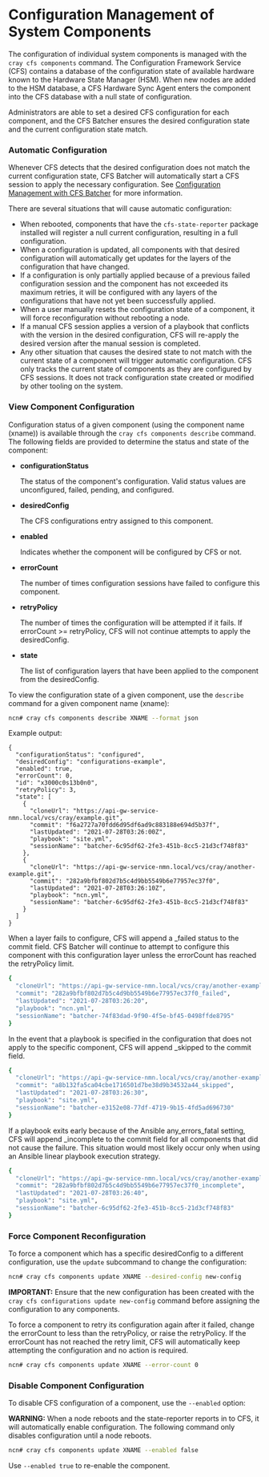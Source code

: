 # Configuration Management of System Components

The configuration of individual system components is managed with the `cray cfs components` command. The Configuration Framework Service \(CFS\) contains a database of the configuration state of available hardware known to the Hardware State Manager \(HSM\). When new nodes are added to the HSM database, a CFS Hardware Sync Agent enters the component into the CFS database with a null state of configuration.

Administrators are able to set a desired CFS configuration for each component, and the CFS Batcher ensures the desired configuration state and the current configuration state match.

### Automatic Configuration

Whenever CFS detects that the desired configuration does not match the current configuration state, CFS Batcher will automatically start a CFS session to apply the necessary configuration. See [Configuration Management with CFS Batcher](Configuration_Management_with_the_CFS_Batcher.md) for more information.

There are several situations that will cause automatic configuration:

* When rebooted, components that have the `cfs-state-reporter` package installed will register a null current configuration, resulting in a full configuration.
* When a configuration is updated, all components with that desired configuration will automatically get updates for the layers of the configuration that have changed.
* If a configuration is only partially applied because of a previous failed configuration session and the component has not exceeded its maximum retries, it will be configured with any layers of the configurations that have not yet been successfully applied.
* When a user manually resets the configuration state of a component, it will force reconfiguration without rebooting a node.
* If a manual CFS session applies a version of a playbook that conflicts with the version in the desired configuration, CFS will re-apply the desired version after the manual session is completed.
* Any other situation that causes the desired state to not match with the current state of a component will trigger automatic configuration. CFS only tracks the current state of components as they are configured by CFS sessions. It does not track configuration state created or modified by other tooling on the system.

### View Component Configuration

Configuration status of a given component \(using the component name (xname)\) is available through the `cray cfs components describe` command. The following fields are provided to determine the status and state of the component:

-   **configurationStatus**

    The status of the component's configuration. Valid status values are unconfigured, failed, pending, and configured.


-   **desiredConfig**

    The CFS configurations entry assigned to this component.


-   **enabled**

    Indicates whether the component will be configured by CFS or not.


-   **errorCount**

    The number of times configuration sessions have failed to configure this component.


-   **retryPolicy**

    The number of times the configuration will be attempted if it fails. If errorCount \>= retryPolicy, CFS will not continue attempts to apply the desiredConfig.


-   **state**

    The list of configuration layers that have been applied to the component from the desiredConfig.


To view the configuration state of a given component, use the `describe` command for a given component name (xname):

```bash
ncn# cray cfs components describe XNAME --format json
```

Example output:

```
{
  "configurationStatus": "configured",
  "desiredConfig": "configurations-example",
  "enabled": true,
  "errorCount": 0,
  "id": "x3000c0s13b0n0",
  "retryPolicy": 3,
  "state": [
    {
      "cloneUrl": "https://api-gw-service-nmn.local/vcs/cray/example.git",
      "commit": "f6a2727a70fdd6d95df6ad9c883188e694d5b37f",
      "lastUpdated": "2021-07-28T03:26:00Z",
      "playbook": "site.yml",
      "sessionName": "batcher-6c95df62-2fe3-451b-8cc5-21d3cf748f83"
    },
    {
      "cloneUrl": "https://api-gw-service-nmn.local/vcs/cray/another-example.git",
      "commit": "282a9bfbf802d7b5c4d9bb5549b6e77957ec37f0",
      "lastUpdated": "2021-07-28T03:26:10Z",
      "playbook": "ncn.yml",
      "sessionName": "batcher-6c95df62-2fe3-451b-8cc5-21d3cf748f83"
    }
  ]
}
```

When a layer fails to configure, CFS will append a \_failed status to the commit field. CFS Batcher will continue to attempt to configure this component with this configuration layer unless the errorCount has reached the retryPolicy limit.

```bash
{
  "cloneUrl": "https://api-gw-service-nmn.local/vcs/cray/another-example.git",
  "commit": "282a9bfbf802d7b5c4d9bb5549b6e77957ec37f0_failed",
  "lastUpdated": "2021-07-28T03:26:20",
  "playbook": "ncn.yml",
  "sessionName": "batcher-74f83dad-9f90-4f5e-bf45-0498ffde8795"
}
```

In the event that a playbook is specified in the configuration that does not apply to the specific component, CFS will append \_skipped to the commit field.

```bash
{
  "cloneUrl": "https://api-gw-service-nmn.local/vcs/cray/another-example.git",
  "commit": "a8b132fa5ca04cbe1716501d7be38d9b34532a44_skipped",
  "lastUpdated": "2021-07-28T03:26:30",
  "playbook": "site.yml",
  "sessionName": "batcher-e3152e08-77df-4719-9b15-4fd5ad696730"
}
```

If a playbook exits early because of the Ansible any\_errors\_fatal setting, CFS will append \_incomplete to the commit field for all components that did not cause the failure. This situation would most likely occur only when using an Ansible linear playbook execution strategy.

```bash
{
  "cloneUrl": "https://api-gw-service-nmn.local/vcs/cray/another-example.git",
  "commit": "282a9bfbf802d7b5c4d9bb5549b6e77957ec37f0_incomplete",
  "lastUpdated": "2021-07-28T03:26:40",
  "playbook": "site.yml",
  "sessionName": "batcher-6c95df62-2fe3-451b-8cc5-21d3cf748f83"
}
```

### Force Component Reconfiguration

To force a component which has a specific desiredConfig to a different configuration, use the `update` subcommand to change the configuration:

```bash
ncn# cray cfs components update XNAME --desired-config new-config
```

**IMPORTANT:** Ensure that the new configuration has been created with the `cray cfs configurations update new-config` command before assigning the configuration to any components.

To force a component to retry its configuration again after it failed, change the errorCount to less than the retryPolicy, or raise the retryPolicy. If the errorCount has not reached the retry limit, CFS will automatically keep attempting the configuration and no action is required.

```bash
ncn# cray cfs components update XNAME --error-count 0
```

### Disable Component Configuration

To disable CFS configuration of a component, use the `--enabled` option:

**WARNING:** When a node reboots and the state-reporter reports in to CFS, it will automatically enable configuration. The following command only disables configuration until a node reboots.

```bash
ncn# cray cfs components update XNAME --enabled false
```

Use `--enabled true` to re-enable the component.

